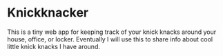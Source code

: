 # Knickknacker

This is a tiny web app for keeping track of your knick knacks around your house, office, or locker. Eventually I will use this to share info about cool little knick knacks I have around.
